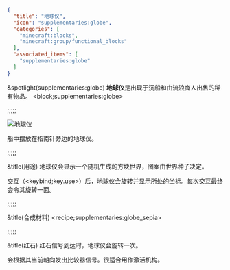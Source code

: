 ```json
{
  "title": "地球仪",
  "icon": "supplementaries:globe",
  "categories": [
    "minecraft:blocks",
    "minecraft:group/functional_blocks"
  ],
  "associated_items": [
    "supplementaries:globe"
  ]
}
```

&spotlight(supplementaries:globe)
**地球仪**是出现于沉船和由流浪商人出售的稀有物品。
<block;supplementaries:globe>

;;;;;

![地球仪](supplementaries:textures/gui/image/globe.png,fit)

船中摆放在指南针旁边的地球仪。

;;;;;

&title(用途)
地球仪会显示一个随机生成的方块世界，图案由世界种子决定。


交互（<keybind;key.use>）后，地球仪会旋转并显示所处的坐标。每次交互最终会令其旋转一面。

;;;;;

&title(合成材料)
<recipe;supplementaries:globe_sepia>

;;;;;

&title(红石)
红石信号到达时，地球仪会旋转一次。


会根据其当前朝向发出比较器信号。很适合用作激活机构。

